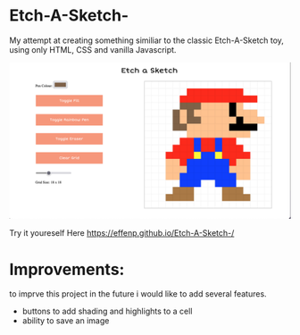 # Etch-A-Sketch-

My attempt at creating something similiar to the classic Etch-A-Sketch toy, using only HTML, CSS and vanilla Javascript.

![Screenshot](Screenshot.png)

Try it youreself Here https://effenp.github.io/Etch-A-Sketch-/

# Improvements:

to imprve this project in the future i would like to add several features.

- buttons to add shading and highlights to a cell
- ability to save an image 


